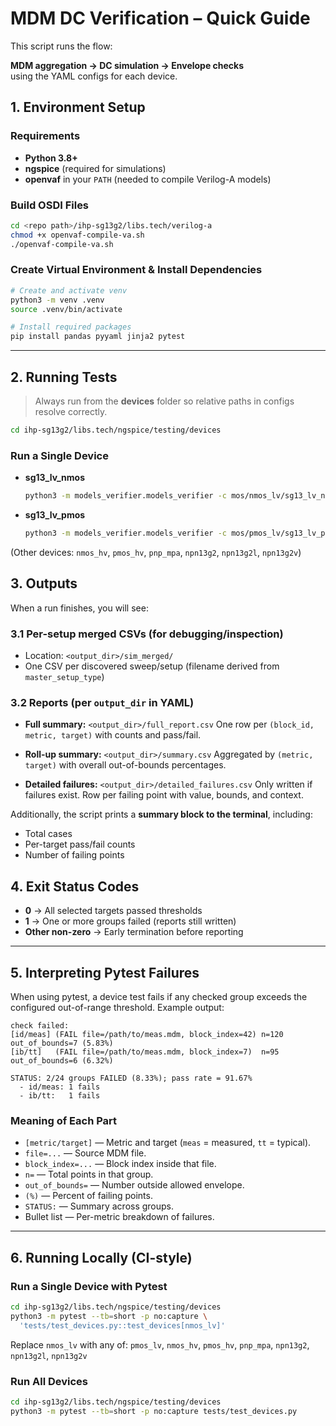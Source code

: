 
# MDM DC Verification – Quick Guide

This script runs the flow:

**MDM aggregation → DC simulation → Envelope checks**  
using the YAML configs for each device.

## 1. Environment Setup

### Requirements
- **Python 3.8+**
- **ngspice** (required for simulations)
- **openvaf** in your `PATH` (needed to compile Verilog-A models)

### Build OSDI Files

```bash
cd <repo path>/ihp-sg13g2/libs.tech/verilog-a
chmod +x openvaf-compile-va.sh
./openvaf-compile-va.sh
````

### Create Virtual Environment & Install Dependencies

```bash
# Create and activate venv
python3 -m venv .venv
source .venv/bin/activate   

# Install required packages
pip install pandas pyyaml jinja2 pytest
```

---

## 2. Running Tests

> Always run from the **devices** folder so relative paths in configs resolve correctly.

```bash
cd ihp-sg13g2/libs.tech/ngspice/testing/devices
```

### Run a Single Device

* **sg13_lv_nmos**

  ```bash
  python3 -m models_verifier.models_verifier -c mos/nmos_lv/sg13_lv_nmos.yaml
  ```

* **sg13_lv_pmos**

  ```bash
  python3 -m models_verifier.models_verifier -c mos/pmos_lv/sg13_lv_pmos.yaml
  ```

(Other devices: `nmos_hv`, `pmos_hv`, `pnp_mpa`, `npn13g2`, `npn13g2l`, `npn13g2v`)


## 3. Outputs

When a run finishes, you will see:

### 3.1 Per-setup merged CSVs (for debugging/inspection)

* Location: `<output_dir>/sim_merged/`
* One CSV per discovered sweep/setup
  (filename derived from `master_setup_type`)

### 3.2 Reports (per `output_dir` in YAML)

* **Full summary:** `<output_dir>/full_report.csv`
  One row per `(block_id, metric, target)` with counts and pass/fail.

* **Roll-up summary:** `<output_dir>/summary.csv`
  Aggregated by `(metric, target)` with overall out-of-bounds percentages.

* **Detailed failures:** `<output_dir>/detailed_failures.csv`
  Only written if failures exist.
  Row per failing point with value, bounds, and context.

Additionally, the script prints a **summary block to the terminal**, including:

* Total cases
* Per-target pass/fail counts
* Number of failing points


## 4. Exit Status Codes

* **0** → All selected targets passed thresholds
* **1** → One or more groups failed (reports still written)
* **Other non-zero** → Early termination before reporting

---

## 5. Interpreting Pytest Failures

When using pytest, a device test fails if any checked group exceeds the configured out-of-range threshold. Example output:

```
check failed:
[id/meas] (FAIL file=/path/to/meas.mdm, block_index=42) n=120 out_of_bounds=7 (5.83%)
[ib/tt]   (FAIL file=/path/to/meas.mdm, block_index=7)  n=95  out_of_bounds=6 (6.32%)

STATUS: 2/24 groups FAILED (8.33%); pass rate = 91.67%
  - id/meas: 1 fails
  - ib/tt:   1 fails
```

### Meaning of Each Part

* `[metric/target]` — Metric and target (`meas` = measured, `tt` = typical).
* `file=...` — Source MDM file.
* `block_index=...` — Block index inside that file.
* `n=` — Total points in that group.
* `out_of_bounds=` — Number outside allowed envelope.
* `(%)` — Percent of failing points.
* `STATUS:` — Summary across groups.
* Bullet list — Per-metric breakdown of failures.

---

## 6. Running Locally (CI-style)

### Run a Single Device with Pytest

```bash
cd ihp-sg13g2/libs.tech/ngspice/testing/devices
python3 -m pytest --tb=short -p no:capture \
  'tests/test_devices.py::test_devices[nmos_lv]'
```

Replace `nmos_lv` with any of:
`pmos_lv`, `nmos_hv`, `pmos_hv`, `pnp_mpa`, `npn13g2`, `npn13g2l`, `npn13g2v`

### Run All Devices

```bash
cd ihp-sg13g2/libs.tech/ngspice/testing/devices
python3 -m pytest --tb=short -p no:capture tests/test_devices.py
```

